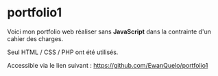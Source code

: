 # portfolio1
Voici mon portfolio web réaliser sans **JavaScript** dans la contrainte d'un cahier des charges.

Seul HTML / CSS / PHP ont été utilisés.

Accessible via le lien suivant : https://github.com/EwanQuelo/portfolio1
